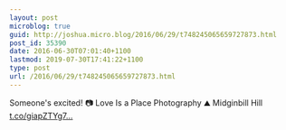 ```yaml
---
layout: post
microblog: true
guid: http://joshua.micro.blog/2016/06/29/t748245065659727873.html
post_id: 35390
date: 2016-06-30T07:01:40+1100
lastmod: 2019-07-30T17:41:22+1100
type: post
url: /2016/06/29/t748245065659727873.html
---
```

Someone's excited! 📷 Love Is a Place Photography ⛰ Midginbill Hill [t.co/giapZTYg7...](https://t.co/giapZTYg7E)
